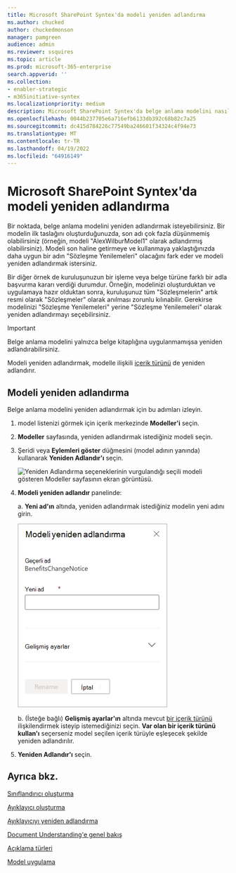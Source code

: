 ```yaml
---
title: Microsoft SharePoint Syntex'da modeli yeniden adlandırma
ms.author: chucked
author: chuckedmonson
manager: pamgreen
audience: admin
ms.reviewer: ssquires
ms.topic: article
ms.prod: microsoft-365-enterprise
search.appverid: ''
ms.collection:
- enabler-strategic
- m365initiative-syntex
ms.localizationpriority: medium
description: Microsoft SharePoint Syntex'da belge anlama modelini nasıl ve neden yeniden adlandıracağınızı öğrenin.
ms.openlocfilehash: 0044b237705e6a716efb6133db392c68b82c7a25
ms.sourcegitcommit: dc415d784226c77549ba246601f34324c4f94e73
ms.translationtype: MT
ms.contentlocale: tr-TR
ms.lasthandoff: 04/19/2022
ms.locfileid: "64916149"
---
```

# <a name="rename-a-model-in-microsoft-sharepoint-syntex"></a>Microsoft SharePoint Syntex'da modeli yeniden adlandırma

Bir noktada, belge anlama modelini yeniden adlandırmak isteyebilirsiniz. Bir modelin ilk taslağını oluşturduğunuzda, son adı çok fazla düşünmemiş olabilirsiniz (örneğin, modeli "AlexWilburModel1" olarak adlandırmış olabilirsiniz). Modeli son haline getirmeye ve kullanmaya yaklaştığınızda daha uygun bir adın "Sözleşme Yenilemeleri" olacağını fark eder ve modeli yeniden adlandırmak istersiniz.  

Bir diğer örnek de kuruluşunuzun bir işleme veya belge türüne farklı bir adla başvurma kararı verdiği durumdur. Örneğin, modelinizi oluşturduktan ve uygulamaya hazır olduktan sonra, kuruluşunuz tüm "Sözleşmelerin" artık resmi olarak "Sözleşmeler" olarak anılması zorunlu kılınabilir. Gerekirse modelinizi "Sözleşme Yenilemeleri" yerine "Sözleşme Yenilemeleri" olarak yeniden adlandırmayı seçebilirsiniz.

> [!IMPORTANT]
> Belge anlama modelini yalnızca belge kitaplığına uygulanmamışsa yeniden adlandırabilirsiniz. 

Modeli yeniden adlandırmak, modelle ilişkili [içerik türünü](/sharepoint/governance/content-type-and-workflow-planning#content-type-overview) de yeniden adlandırır.

## <a name="rename-a-model"></a>Modeli yeniden adlandırma

Belge anlama modelini yeniden adlandırmak için bu adımları izleyin.

1. model listenizi görmek için içerik merkezinde **Modeller'i** seçin.

2. **Modeller** sayfasında, yeniden adlandırmak istediğiniz modeli seçin.

3. Şeridi veya **Eylemleri göster** düğmesini (model adının yanında) kullanarak **Yeniden Adlandır'ı** seçin. </br>

    ![Yeniden Adlandırma seçeneklerinin vurgulandığı seçili modeli gösteren Modeller sayfasının ekran görüntüsü.](../media/content-understanding/select-model-rename-both.png) </br>

4. **Modeli yeniden adlandır** panelinde:

   a. **Yeni ad'ın** altında, yeniden adlandırmak istediğiniz modelin yeni adını girin.</br>

    ![Modeli yeniden adlandır panelini gösteren ekran görüntüsü.](../media/content-understanding/rename-model-panel.png) </br>

   b. (İsteğe bağlı) **Gelişmiş ayarlar'ın** altında mevcut [bir içerik türünü](/sharepoint/governance/content-type-and-workflow-planning#content-type-overview) ilişkilendirmek isteyip istemediğinizi seçin. **Var olan bir içerik türünü kullan'ı** seçerseniz model seçilen içerik türüyle eşleşecek şekilde yeniden adlandırılır.

5. **Yeniden Adlandır'ı** seçin.

## <a name="see-also"></a>Ayrıca bkz.
[Sınıflandırıcı oluşturma](create-a-classifier.md)

[Ayıklayıcı oluşturma](create-an-extractor.md)

[Ayıklayıcıyı yeniden adlandırma](rename-an-extractor.md)

[Document Understanding'e genel bakış](document-understanding-overview.md)

[Açıklama türleri](explanation-types-overview.md)

[Model uygulama](apply-a-model.md) 
